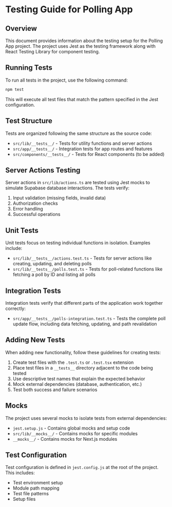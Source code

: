 # Testing Guide for Polling App

## Overview

This document provides information about the testing setup for the Polling App project. The project uses Jest as the testing framework along with React Testing Library for component testing.

## Running Tests

To run all tests in the project, use the following command:

```bash
npm test
```

This will execute all test files that match the pattern specified in the Jest configuration.

## Test Structure

Tests are organized following the same structure as the source code:

- `src/lib/__tests__/` - Tests for utility functions and server actions
- `src/app/__tests__/` - Integration tests for app routes and features
- `src/components/__tests__/` - Tests for React components (to be added)

## Server Actions Testing

Server actions in `src/lib/actions.ts` are tested using Jest mocks to simulate Supabase database interactions. The tests verify:

1. Input validation (missing fields, invalid data)
2. Authorization checks
3. Error handling
4. Successful operations

## Unit Tests

Unit tests focus on testing individual functions in isolation. Examples include:

- `src/lib/__tests__/actions.test.ts` - Tests for server actions like creating, updating, and deleting polls
- `src/lib/__tests__/polls.test.ts` - Tests for poll-related functions like fetching a poll by ID and listing all polls

## Integration Tests

Integration tests verify that different parts of the application work together correctly:

- `src/app/__tests__/polls-integration.test.ts` - Tests the complete poll update flow, including data fetching, updating, and path revalidation

## Adding New Tests

When adding new functionality, follow these guidelines for creating tests:

1. Create test files with the `.test.ts` or `.test.tsx` extension
2. Place test files in a `__tests__` directory adjacent to the code being tested
3. Use descriptive test names that explain the expected behavior
4. Mock external dependencies (database, authentication, etc.)
5. Test both success and failure scenarios

## Mocks

The project uses several mocks to isolate tests from external dependencies:

- `jest.setup.js` - Contains global mocks and setup code
- `src/lib/__mocks__/` - Contains mocks for specific modules
- `__mocks__/` - Contains mocks for Next.js modules

## Test Configuration

Test configuration is defined in `jest.config.js` at the root of the project. This includes:

- Test environment setup
- Module path mapping
- Test file patterns
- Setup files